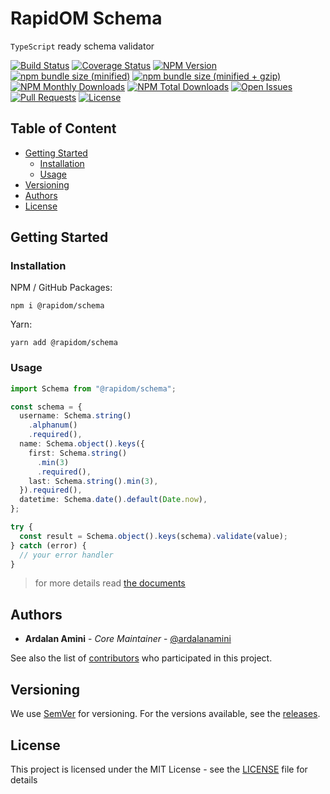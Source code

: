 # RapidOM Schema

`TypeScript` ready schema validator

[![Build Status][BUILD_BADGE]][BUILD_URI]
[![Coverage Status][COVERAGE_BADGE]][COVERAGE_URI]
[![NPM Version][VERSION_BADGE]][NPM_URI]
[![npm bundle size (minified)][MINIFIED_BADGE]][NPM_URI]
[![npm bundle size (minified + gzip)][GZIP_BADGE]][NPM_URI]
[![NPM Monthly Downloads][MONTHLY_DOWNLOADS_BADGE]][NPM_URI]
[![NPM Total Downloads][TOTAL_DOWNLOADS_BADGE]][NPM_URI]
[![Open Issues][OPEN_ISSUES_BADGE]][OPEN_ISSUES_URI]
[![Pull Requests][PR_BADGE]][PR_URI]
[![License][LICENSE_BADGE]][LICENSE_URI]

## Table of Content

- [Getting Started](#getting-started)
  - [Installation](#installation)
  - [Usage](#usage)
- [Versioning](#versioning)
- [Authors](#authors)
- [License](#license)

## Getting Started

### Installation

NPM / GitHub Packages:

```shell
npm i @rapidom/schema
```

Yarn:

```shell
yarn add @rapidom/schema
```

### Usage

```typescript
import Schema from "@rapidom/schema";

const schema = {
  username: Schema.string()
    .alphanum()
    .required(),
  name: Schema.object().keys({
    first: Schema.string()
      .min(3)
      .required(),
    last: Schema.string().min(3),
  }).required(),
  datetime: Schema.date().default(Date.now),
};

try {
  const result = Schema.object().keys(schema).validate(value);
} catch (error) {
  // your error handler
}
```

> for more details read [the documents](https://schema.js.org)

## Authors

- **Ardalan Amini** - _Core Maintainer_ - [@ardalanamini](https://github.com/ardalanamini)

See also the list of [contributors](https://github.com/rapidom/schema/contributors) who participated in this project.

## Versioning

We use [SemVer](http://semver.org) for versioning. For the versions available, see
the [releases](https://github.com/rapidom/schema/releases).

## License

This project is licensed under the MIT License - see the [LICENSE][LICENSE_URI] file for details


[BUILD_BADGE]: https://github.com/rapidom/schema/workflows/Test/badge.svg

[BUILD_URI]: https://github.com/rapidom/schema/actions

[COVERAGE_BADGE]: https://codecov.io/gh/rapidom/schema/branch/main/graph/badge.svg

[COVERAGE_URI]: https://codecov.io/gh/rapidom/schema

[VERSION_BADGE]: https://img.shields.io/npm/v/@rapidom/schema.svg

[MINIFIED_BADGE]: https://img.shields.io/bundlephobia/min/@rapidom/schema.svg

[GZIP_BADGE]: https://img.shields.io/bundlephobia/minzip/@rapidom/schema.svg

[MONTHLY_DOWNLOADS_BADGE]: https://img.shields.io/npm/dm/@rapidom/schema.svg

[TOTAL_DOWNLOADS_BADGE]: https://img.shields.io/npm/dt/@rapidom/schema.svg

[OPEN_ISSUES_BADGE]: https://img.shields.io/github/issues-raw/rapidom/schema.svg

[OPEN_ISSUES_URI]: https://github.com/rapidom/schema/issues?q=is%3Aopen+is%3Aissue

[PR_BADGE]: https://img.shields.io/badge/PRs-Welcome-brightgreen.svg

[PR_URI]: https://github.com/rapidom/schema/pulls

[LICENSE_BADGE]: https://img.shields.io/github/license/rapidom/schema.svg

[LICENSE_URI]: https://github.com/rapidom/schema/blob/main/LICENSE

[NPM_URI]: https://www.npmjs.com/package/@rapidom/schema
